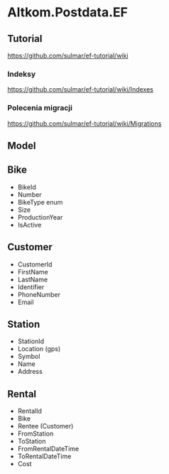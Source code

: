 # Altkom.Postdata.EF

## Tutorial
https://github.com/sulmar/ef-tutorial/wiki


### Indeksy
https://github.com/sulmar/ef-tutorial/wiki/Indexes


### Polecenia migracji
https://github.com/sulmar/ef-tutorial/wiki/Migrations

## Model

Bike
----
- BikeId
- Number
- BikeType enum 
- Size
- ProductionYear
- IsActive


Customer
------
- CustomerId
- FirstName
- LastName
- Identifier
- PhoneNumber
- Email

Station
-------
- StationId
- Location (gps)
- Symbol
- Name
- Address


Rental
------
- RentalId
- Bike
- Rentee (Customer)
- FromStation
- ToStation
- FromRentalDateTime
- ToRentalDateTime
- Cost
